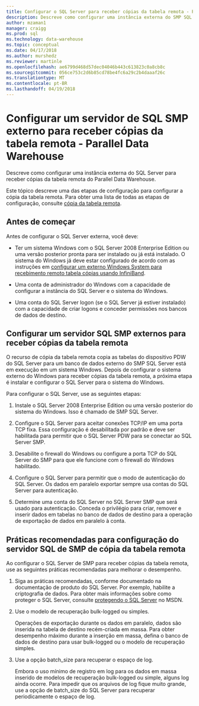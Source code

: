 ```yaml
---
title: Configurar o SQL Server para receber cópias da tabela remota - Parallel Data Warehouse | Microsoft Docs
description: Descreve como configurar uma instância externa do SMP SQL Server para receber cópias da tabela remota do Parallel Data Warehouse.
author: mzaman1
manager: craigg
ms.prod: sql
ms.technology: data-warehouse
ms.topic: conceptual
ms.date: 04/17/2018
ms.author: murshedz
ms.reviewer: martinle
ms.openlocfilehash: ae6799d468d57dec04046b443c613823c0a8cb8c
ms.sourcegitcommit: 056ce753c2d6b85cd78be4fc6a29c2b4daaaf26c
ms.translationtype: MT
ms.contentlocale: pt-BR
ms.lasthandoff: 04/19/2018
---
```

# <a name="configure-an-external-smp-sql-server-to-receive-remote-table-copies---parallel-data-warehouse"></a>Configurar um servidor de SQL SMP externo para receber cópias da tabela remota - Parallel Data Warehouse
Descreve como configurar uma instância externa do SQL Server para receber cópias da tabela remota do Parallel Data Warehouse.  

Este tópico descreve uma das etapas de configuração para configurar a cópia da tabela remota. Para obter uma lista de todas as etapas de configuração, consulte [cópia da tabela remota](remote-table-copy.md).  
  
## <a name="before-you-begin"></a>Antes de começar  
Antes de configurar o SQL Server externa, você deve:  
  
-   Ter um sistema Windows com o SQL Server 2008 Enterprise Edition ou uma versão posterior pronta para ser instalado ou já está instalado. O sistema do Windows já deve estar configurado de acordo com as instruções em [configurar um externo Windows System para recebimento remoto tabela cópias usando InfiniBand](configure-an-external-windows-system-to-receive-remote-table-copies-using-infiniband.md).  
  
-   Uma conta de administrador do Windows com a capacidade de configurar a instância do SQL Server e o sistema do Windows.  
  
-   Uma conta do SQL Server logon (se o SQL Server já estiver instalado) com a capacidade de criar logons e conceder permissões nos bancos de dados de destino.  
  
## <a name="HowToSQLServer"></a>Configurar um servidor SQL SMP externos para receber cópias da tabela remota  
O recurso de cópia da tabela remota copia as tabelas do dispositivo PDW do SQL Server para um banco de dados externo do SMP SQL Server está em execução em um sistema Windows. Depois de configurar o sistema externo do Windows para receber cópias da tabela remota, a próxima etapa é instalar e configurar o SQL Server para o sistema do Windows.  
  
Para configurar o SQL Server, use as seguintes etapas:  
  
1.  Instale o SQL Server 2008 Enterprise Edition ou uma versão posterior do sistema do Windows. Isso é chamado de SMP SQL Server.  
  
2.  Configure o SQL Server para aceitar conexões TCP/IP em uma porta TCP fixa. Essa configuração é desabilitada por padrão e deve ser habilitada para permitir que o SQL Server PDW para se conectar ao SQL Server SMP.  
  
3.  Desabilite o firewall do Windows ou configure a porta TCP do SQL Server do SMP para que ele funcione com o firewall do Windows habilitado.  
  
4.  Configure o SQL Server para permitir que o modo de autenticação do SQL Server. Os dados em paralelo exportar sempre usa contas do SQL Server para autenticação.  
  
5.  Determine uma conta do SQL Server no SQL Server SMP que será usado para autenticação. Conceda o privilégio para criar, remover e inserir dados em tabelas no banco de dados de destino para a operação de exportação de dados em paralelo à conta.  
  
## <a name="BPSQLConfig"></a>Práticas recomendadas para configuração do servidor SQL de SMP de cópia da tabela remota  
Ao configurar o SQL Server de SMP para receber cópias da tabela remota, use as seguintes práticas recomendadas para melhorar o desempenho.  
  
1.  Siga as práticas recomendadas, conforme documentado na documentação de produto do SQL Server. Por exemplo, habilite a criptografia de dados. Para obter mais informações sobre como proteger o SQL Server, consulte [protegendo o SQL Server](../relational-databases/security/securing-sql-server.md) no MSDN.  
  
2.  Use o modelo de recuperação bulk-logged ou simples.  
  
    Operações de exportação durante os dados em paralelo, dados são inserida na tabela de destino recém-criada em massa. Para obter desempenho máximo durante a inserção em massa, defina o banco de dados de destino para usar bulk-logged ou o modelo de recuperação simples.  
  
3.  Use a opção batch_size para recuperar o espaço de log.  
  
    Embora o uso mínimo de registro em log para os dados em massa inserido de modelos de recuperação bulk-logged ou simple, alguns log ainda ocorre. Para impedir que os arquivos de log fique muito grande, use a opção de batch_size do SQL Server para recuperar periodicamente o espaço de log.  
  
<!-- MISSING LINKS 
## See Also  
[Common Metadata Query Examples &#40;SQL Server PDW&#41;](../sqlpdw/common-metadata-query-examples-sql-server-pdw.md)  
-->
  
